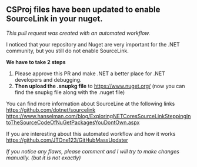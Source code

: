CSProj files have been updated to enable SourceLink in your nuget.
---

*This pull request was created with an automated workflow.*

I noticed that your repository and Nuget are very important for the .NET community, but you still do not enable SourceLink.

**We have to take 2 steps**
1) Please approve this PR and make .NET a better place for .NET developers and debugging.
2) **Then upload the .snupkg file** to https://www.nuget.org/ (now you can find the snupkg file along with the .nuget file)

You can find more information about SourceLine at the following links  
https://github.com/dotnet/sourcelink
https://www.hanselman.com/blog/ExploringNETCoresSourceLinkSteppingIntoTheSourceCodeOfNuGetPackagesYouDontOwn.aspx

If you are interesting about this automated workflow and how it works  
https://github.com/JTOne123/GitHubMassUpdater

*If you notice any flaws, please comment and I will try to make changes manually. (but it is not exactly)*
